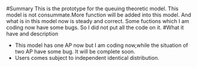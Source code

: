 #Summary
This is the prototype for the queuing theoretic model.
This model is not consummate.More function will be added into this model. And what is in this model now is steady and correct. Some fuctions which I am coding now have some bugs. So I did not put all the code on it.
#What it have and description
+ This model has one AP now but I am coding now,while the situation of two AP have some bug. It will be complete soon.
+ Users comes subject to independent identical distribution.

